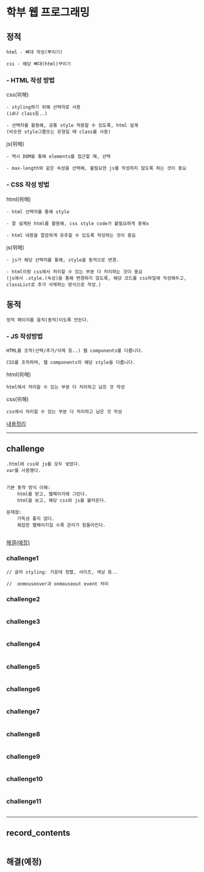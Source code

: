 # 학부 웹 프로그래밍
## 정적
```paintext
html - 뼈대 작성(뿌리기)

css - 해당 뼈대(html)꾸미기
```
### - HTML 작성 방법
css(위해)
```paintext
- styling하기 위해 선택자로 사용
(id나 class등..)

- 선택자를 활용해, 공통 style 적용할 수 있도록, html 설계
(비슷한 style그룹또는 유형일 때 class를 사용)
```
js(위해)
```paintext
- 역시 DOM을 통해 elements를 접근할 때, 선택

- max-length와 같은 속성을 선택해, 불필요한 js를 작성하지 않도록 하는 것이 중요
```
### - CSS 작성 방법
html(위해)
```paintext
- html 선택자를 통해 style

- 잘 설계된 html를 활용해, css style code가 불필요하게 중복x

- html 내용을 깔끔하게 유추할 수 있도록 작성하는 것이 중요
```
js(위해)
```paintext
- js가 해당 선택자를 통해, style을 동적으로 변경.

- html이랑 css에서 처리할 수 있는 부분 다 처리하는 것이 중요
(js에서 .style.(속성)을 통해 변경하지 않도록, 해당 코드를 css파일에 작성해두고, classList로 추가 삭제하는 방식으로 작성.)
```
## 동적
```paintext
정적 페이지를 움직(동적)이도록 만든다.
```
### - JS 작성방법
```paintext
HTML를 조작(선택/추가/삭제 등..) 웹 components를 다룹니다.
```
```paintext
CSS를 조작하며, 웹 components의 해당 style을 다룹니다.
```
html(위해)
```paintext
html에서 처리할 수 있는 부분 다 처리하고 남은 것 작성
```
css(위해)
```paintext
css에서 처리할 수 있는 부분 다 처리하고 남은 것 작성
```
[내용정리](##record_contents)

---
## challenge
```paintext
.html에 css와 js를 모두 넣었다.
var를 사용했다.


기본 동작 방식 이해: 
    html를 받고, 웹페이지에 그린다.
    html을 보고, 해당 css와 js를 불러온다.

문제점: 
    가독성 좋지 않다.
    복잡한 웹페이지일 수록 관리가 힘들어진다.


```
[해결(예정)](##해결(예정))

### challenge1
```paintext
// 글자 styling: 가운데 정렬, 사이즈, 색상 등..

//  onmouseover과 onmouseout event 처리
```

### challenge2
```paintext
```

### challenge3
```paintext
```

### challenge4
```paintext
```

### challenge5
```paintext
```

### challenge6
```paintext
```

### challenge7
```paintext
```

### challenge8
```paintext
```

### challenge9
```paintext
```

### challenge10
```paintext
```

### challenge11
```paintext
```


---
## record_contents
```paintext
```

## 해결(예정)